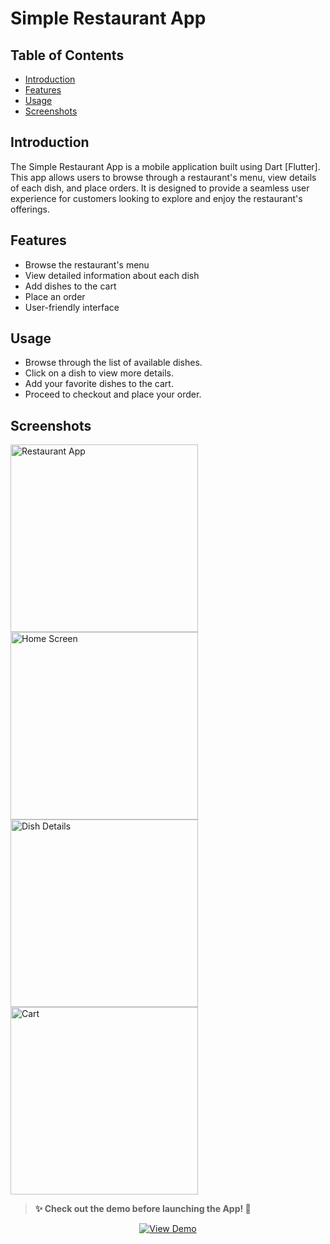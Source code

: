 # Simple Restaurant App


## Table of Contents

- [Introduction](#introduction)
- [Features](#features)
- [Usage](#usage)
- [Screenshots](#screenshots)

## Introduction

The Simple Restaurant App is a mobile application built using Dart [Flutter]. This app allows users to browse through a restaurant's menu, view details of each dish, and place orders. It is designed to provide a seamless user experience for customers looking to explore and enjoy the restaurant's offerings.

## Features

- Browse the restaurant's menu
- View detailed information about each dish
- Add dishes to the cart
- Place an order
- User-friendly interface



## Usage

- Browse through the list of available dishes.
- Click on a dish to view more details.
- Add your favorite dishes to the cart.
- Proceed to checkout and place your order.

## Screenshots
<img src="https://github.com/3mohamed-abdelfattah/Restaurant_APP/assets/142848460/0f237e02-0e81-471f-8154-e43d131dce7e" alt="Restaurant App" width="300"/>
<img src="https://github.com/3mohamed-abdelfattah/Restaurant_APP/assets/142848460/aea2574c-face-4350-8768-bcadef7692d6" alt="Home Screen" width="300"/>
<img src="https://github.com/3mohamed-abdelfattah/Restaurant_APP/assets/142848460/49f9ccef-6490-4dee-885a-ce7470c40837" alt="Dish Details" width="300"/>
<img src="https://github.com/3mohamed-abdelfattah/Restaurant_APP/assets/142848460/5d8cb005-21f6-447a-96e5-d3dcc3dc169e" alt="Cart" width="300"/>


> **✨ Check out the demo before launching the App! 🚀**


<p align="center">
<p align="center">
  <a href="https://github.com/3mohamed-abdelfattah/Restaurant_APP/assets/142848460/14e43536-3cbd-4928-a0e8-79a0c83fe928">
    <img src="https://img.shields.io/badge/View-Demo-blue" alt="View Demo"/>
  </a>
</p>

